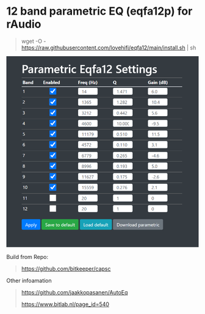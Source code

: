 # 12 band parametric EQ (eqfa12p) for rAudio
>
> wget -O - https://raw.githubusercontent.com/lovehifi/eqfa12/main/install.sh | sh
>
![Screenshot](eqfa12.png)

Build from Repo: 
> https://github.com/bitkeeper/capsc
>
Other infoamation
> https://github.com/jaakkopasanen/AutoEq
>
> https://www.bitlab.nl/page_id=540
